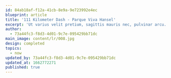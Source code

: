 ```yaml
---
id: 84ab18af-f12a-41cb-8e9a-9e723992e4ec
blueprint: article
title: '111 Kilometer Dash - Parque Viva Hansel'
excerpt: 'Ut varius velit pretium, sagittis mauris nec, pulvinar arcu.'
author:
  - 73a44fc3-f8d3-4d01-9c7e-095429bb71dc
main_image: content/lr/008.jpg
design: completed
topics:
  - now
updated_by: 73a44fc3-f8d3-4d01-9c7e-095429bb71dc
updated_at: 1662772271
published: true
---
```

